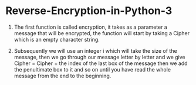 # Reverse-Encryption-in-Python-3

1. The first function is called encryption, it takes as a parameter a message that will be encrypted, the function will start by taking a Cipher which is an empty character string.

2. Subsequently we will use an integer i which will take the size of the message, then we go through our message letter by letter and we give Cipher = Cipher + the index of the last box of the message then we add the penultimate box to it and so on until you have read the whole message from the end to the beginning.
